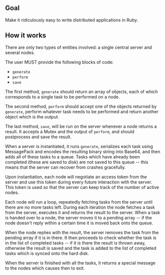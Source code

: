Goal
----

Make it ridiculously easy to write distributed applications in Ruby.


How it works
------------

There are only two types of entities involved: a single central server and several nodes.

The user MUST provide the following blocks of code:

- `generate`
- `perform`
- `save`

The first method, `generate` should return an array of objects, each of which corresponds to
a single task to be performed on a node. 

The second method, `perform` should accept one of the objects returned by `generate`, 
perform whatever task needs to be performed and return another object which is the output.

The last method, `save`, will be run on the server whenever a node returns a result. It 
accepts a Mutex and the output of `perform`, and should postprocess and save the result.

When a server is instantiated, it runs `generate`, serializes each task using MessagePack 
and encodes the resulting binary string into Base64, and then adds all of these tasks to a 
queue. Tasks which have already been completed (these are saved to disk) are not saved to 
this queue -- this means that the server can recover from crashes gracefully.

Upon instantiation, each node will negotiate an access token from the server and use this 
token during every future interaction with the server. This token is used so that the server
can keep track of the number of active nodes.

Each node will run a loop, repeatedly fetching tasks from the server until there are no more
tasks left. During each iteration the node fetches a task from the server, executes it and 
returns the result to the server. When a task is handed over to a node, the server moves it
to a pending array -- if the node doesn't reply within a certain time it is moved back onto
the queue.

When the node replies with the result, the server removes the task from the pending array if
it is in there. It then proceeds to check whether the task is in the list of completed tasks
 -- if it is there the result is thrown away, otherwise the result is saved and the task is 
added to the list of completed tasks which is synced onto the hard disk.

When the server is finished with all the tasks, it returns a special message to the nodes 
which causes then to exit.

